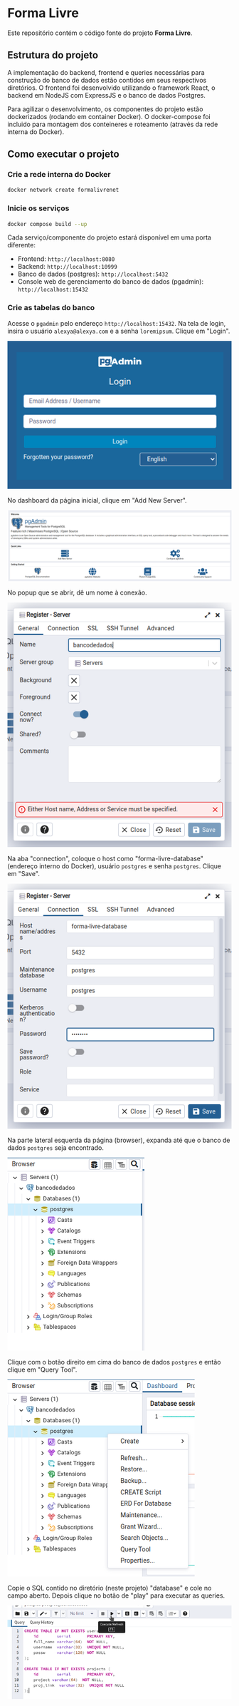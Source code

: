 # Forma Livre

Este repositório contém o código fonte do projeto **Forma Livre**.


## Estrutura do projeto

A implementação do backend, frontend e queries necessárias para construção do banco de dados estão contidos em seus
respectivos diretórios. O frontend foi desenvolvido utilizando o framework React, o backend em NodeJS com ExpressJS e o
banco de dados Postgres.

Para agilizar o desenvolvimento, os componentes do projeto estão dockerizados (rodando em container Docker). O
docker-compose foi incluido para montagem dos conteineres e roteamento (através da rede interna do Docker).


## Como executar o projeto

### Crie a rede interna do Docker

```sh
docker network create formalivrenet
```

### Inicie os serviços

```sh
docker compose build --up
```

Cada serviço/componente do projeto estará disponível em uma porta diferente:

- Frontend: `http://localhost:8080`
- Backend: `http://localhost:10999`
- Banco de dados (postgres): `http://localhost:5432`
- Console web de gerenciamento do banco de dados (pgadmin): `http://localhost:15432`

### Crie as tabelas do banco

Acesse o `pgadmin` pelo endereço `http://localhost:15432`. Na tela de login, insira o usuário `alexya@alexya.com` e a
senha `loremipsum`. Clique em "Login".

![pgadmin-login](.docs/pgadmin-login.png)

No dashboard da página inicial, clique em "Add New Server".

![pgadmin-dashboard](.docs/pgadmin-dashboard.png)

No popup que se abrir, dê um nome à conexão.

![pgadmin-conn-general](.docs/pgadmin-conn-general.png)

Na aba "connection", coloque o host como "forma-livre-database" (endereço interno do Docker), usuário `postgres` e senha
`postgres`. Clique em "Save".

![pgadmin-conn-creds](.docs/pgadmin-conn-creds.png)

Na parte lateral esquerda da página (browser), expanda até que o banco de dados `postgres` seja encontrado.

![pgadmin-browser](.docs/pgadmin-browser.png)

Clique com o botão direito em cima do banco de dados `postgres` e então clique em "Query Tool".

![pgadmin-query-tool](.docs/pgadmin-query-tool.png)

Copie o SQL contido no diretório (neste projeto) "database" e cole no campo aberto. Depois clique no botão de "play"
para executar as queries.

![pgadmin-run-query](.docs/pgadmin-run-query.png)
